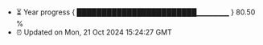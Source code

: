 - ⏳ Year progress { ████████████████████████▁▁▁▁▁▁ } 80.50 %
- ⏰ Updated on Mon, 21 Oct 2024 15:24:27 GMT

